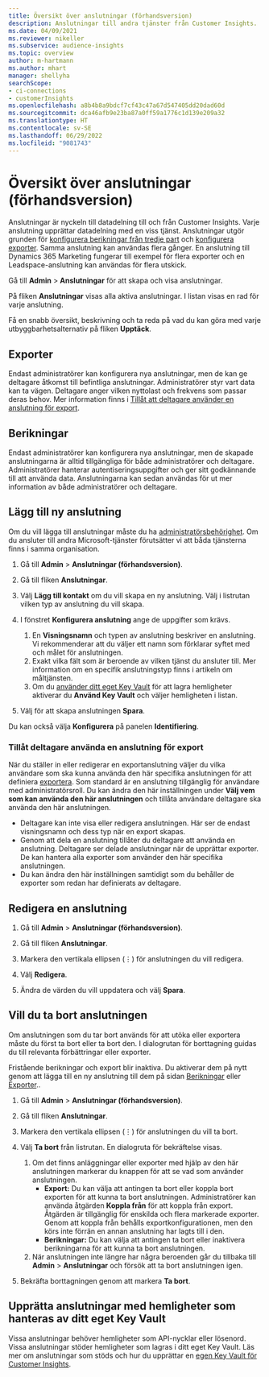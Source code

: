 ```yaml
---
title: Översikt över anslutningar (förhandsversion)
description: Anslutningar till andra tjänster från Customer Insights.
ms.date: 04/09/2021
ms.reviewer: nikeller
ms.subservice: audience-insights
ms.topic: overview
author: m-hartmann
ms.author: mhart
manager: shellyha
searchScope:
- ci-connections
- customerInsights
ms.openlocfilehash: a8b4b8a9bdcf7cf43c47a67d547405dd20dad60d
ms.sourcegitcommit: dca46afb9e23ba87a0ff59a1776c1d139e209a32
ms.translationtype: HT
ms.contentlocale: sv-SE
ms.lasthandoff: 06/29/2022
ms.locfileid: "9081743"
---
```

# <a name="connections-preview-overview"></a>Översikt över anslutningar (förhandsversion)

Anslutningar är nyckeln till datadelning till och från Customer Insights. Varje anslutning upprättar datadelning med en viss tjänst. Anslutningar utgör grunden för [konfigurera berikningar från tredje part](enrichment-hub.md) och [konfigurera exporter](export-destinations.md). Samma anslutning kan användas flera gånger. En anslutning till Dynamics 365 Marketing fungerar till exempel för flera exporter och en Leadspace-anslutning kan användas för flera utskick.

Gå till **Admin** > **Anslutningar** för att skapa och visa anslutningar.

På fliken **Anslutningar** visas alla aktiva anslutningar. I listan visas en rad för varje anslutning.

Få en snabb översikt, beskrivning och ta reda på vad du kan göra med varje utbyggbarhetsalternativ på fliken **Upptäck**.

## <a name="exports"></a>Exporter

Endast administratörer kan konfigurera nya anslutningar, men de kan ge deltagare åtkomst till befintliga anslutningar. Administratörer styr vart data kan ta vägen. Deltagare anger vilken nyttolast och frekvens som passar deras behov. Mer information finns i [Tillåt att deltagare använder en anslutning för export](#allow-contributors-to-use-a-connection-for-exports).

## <a name="enrichments"></a>Berikningar

Endast administratörer kan konfigurera nya anslutningar, men de skapade anslutningarna är alltid tillgängliga för både administratörer och deltagare. Administratörer hanterar autentiseringsuppgifter och ger sitt godkännande till att använda data. Anslutningarna kan sedan användas för ut mer information av både administratörer och deltagare.

## <a name="add-a-new-connection"></a>Lägg till ny anslutning

Om du vill lägga till anslutningar måste du ha [administratörsbehörighet](permissions.md). Om du ansluter till andra Microsoft-tjänster förutsätter vi att båda tjänsterna finns i samma organisation.

1. Gå till **Admin** > **Anslutningar (förhandsversion)**.

1. Gå till fliken **Anslutningar**.

1. Välj **Lägg till kontakt** om du vill skapa en ny anslutning. Välj i listrutan vilken typ av anslutning du vill skapa.

1. I fönstret **Konfigurera anslutning** ange de uppgifter som krävs.
   1. En **Visningsnamn** och typen av anslutning beskriver en anslutning. Vi rekommenderar att du väljer ett namn som förklarar syftet med och målet för anslutningen.
   1. Exakt vilka fält som är beroende av vilken tjänst du ansluter till. Mer information om en specifik anslutningstyp finns i artikeln om måltjänsten.
   1. Om du [använder ditt eget Key Vault](use-azure-key-vault.md) för att lagra hemligheter aktiverar du **Använd Key Vault** och väljer hemligheten i listan.

1. Välj för att skapa anslutningen **Spara**.

Du kan också välja **Konfigurera** på panelen **Identifiering**.

### <a name="allow-contributors-to-use-a-connection-for-exports"></a>Tillåt deltagare använda en anslutning för export

När du ställer in eller redigerar en exportanslutning väljer du vilka användare som ska kunna använda den här specifika anslutningen för att definiera [exportera](export-destinations.md). Som standard är en anslutning tillgänglig för användare med administratörsroll. Du kan ändra den här inställningen under **Välj vem som kan använda den här anslutningen** och tillåta användare deltagare ska använda den här anslutningen.

- Deltagare kan inte visa eller redigera anslutningen. Här ser de endast visningsnamn och dess typ när en export skapas.
- Genom att dela en anslutning tillåter du deltagare att använda en anslutning. Deltagare ser delade anslutningar när de upprättar exporter. De kan hantera alla exporter som använder den här specifika anslutningen.
- Du kan ändra den här inställningen samtidigt som du behåller de exporter som redan har definierats av deltagare.

## <a name="edit-a-connection"></a>Redigera en anslutning

1. Gå till **Admin** > **Anslutningar (förhandsversion)**.

1. Gå till fliken **Anslutningar**.

1. Markera den vertikala ellipsen (&vellip;) för anslutningen du vill redigera.

1. Välj **Redigera**.

1. Ändra de värden du vill uppdatera och välj **Spara**.

## <a name="remove-a-connection"></a>Vill du ta bort anslutningen

Om anslutningen som du tar bort används för att utöka eller exportera måste du först ta bort eller ta bort den. I dialogrutan för borttagning guidas du till relevanta förbättringar eller exporter.

Fristående berikningar och export blir inaktiva. Du aktiverar dem på nytt genom att lägga till en ny anslutning till dem på sidan [Berikningar](enrichment-hub.md) eller [Exporter](export-destinations.md)..

1. Gå till **Admin** > **Anslutningar (förhandsversion)**.

1. Gå till fliken **Anslutningar**.

1. Markera den vertikala ellipsen (&vellip;) för anslutningen du vill ta bort.

1. Välj **Ta bort** från listrutan. En dialogruta för bekräftelse visas.

   1. Om det finns anläggningar eller exporter med hjälp av den här anslutningen markerar du knappen för att se vad som använder anslutningen.
      - **Export:** Du kan välja att antingen ta bort eller koppla bort exporten för att kunna ta bort anslutningen. Administratörer kan använda åtgärden **Koppla från** för att koppla från export. Åtgärden är tillgänglig för enskilda och flera markerade exporter. Genom att koppla från behålls exportkonfigurationen, men den körs inte förrän en annan anslutning har lagts till i den.
      - **Berikningar:** Du kan välja att antingen ta bort eller inaktivera berikningarna för att kunna ta bort anslutningen.
   1. När anslutningen inte längre har några beroenden går du tillbaka till **Admin** > **Anslutningar** och försök att ta bort anslutningen igen.

1. Bekräfta borttagningen genom att markera **Ta bort**.

## <a name="set-up-connections-with-secrets-managed-by-your-own-key-vault"></a>Upprätta anslutningar med hemligheter som hanteras av ditt eget Key Vault

Vissa anslutningar behöver hemligheter som API-nycklar eller lösenord. Vissa anslutningar stöder hemligheter som lagras i ditt eget Key Vault. Läs mer om anslutningar som stöds och hur du upprättar en [egen Key Vault för Customer Insights](use-azure-key-vault.md).
